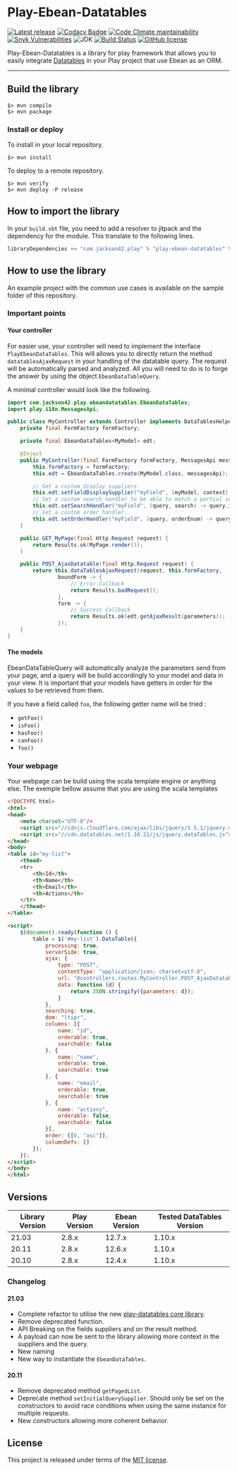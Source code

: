 # Play-Ebean-Datatables

[![Latest release](https://img.shields.io/github/v/release/PierreAdam/play-ebean-datatables)](https://github.com/PierreAdam/play-ebean-datatables/releases/latest)
[![Codacy Badge](https://app.codacy.com/project/badge/Grade/347f98262ae146ae86ac6b4c6c2844da)](https://www.codacy.com/gh/PierreAdam/play-ebean-datatables/dashboard?utm_source=github.com&amp;utm_medium=referral&amp;utm_content=PierreAdam/play-ebean-datatables&amp;utm_campaign=Badge_Grade)
[![Code Climate maintainability](https://img.shields.io/codeclimate/maintainability-percentage/PierreAdam/play-ebean-datatables)](https://codeclimate.com/github/PierreAdam/play-ebean-datatables)
[![Snyk Vulnerabilities](https://img.shields.io/snyk/vulnerabilities/github/PierreAdam/play-ebean-datatables)](https://snyk.io/test/github/PierreAdam/play-ebean-datatables?targetFile=pom.xml)
![JDK](https://img.shields.io/badge/JDK-1.8+-blue.svg)
[![Build Status](https://travis-ci.com/PierreAdam/play-ebean-datatables.svg?branch=master)](https://travis-ci.com/PierreAdam/play-ebean-datatables)
[![GitHub license](https://img.shields.io/github/license/PierreAdam/play-ebean-datatables)](https://raw.githubusercontent.com/PierreAdam/play-ebean-datatables/master/LICENSE)

Play-Ebean-Datatables is a library for play framework that allows you to easily
integrate [Datatables](https://datatables.net/) in your Play project that use Ebean as an ORM.
*****

## Build the library

```shell
$> mvn compile
$> mvn package
```

### Install or deploy

To install in your local repository.

```shell
$> mvn install
```

To deploy to a remote repository.

```shell
$> mvn verify
$> mvn deploy -P release
```

## How to import the library

In your ```build.sbt``` file, you need to add a resolver to jitpack and the dependency for the module. This translate to
the following lines.

```scala
libraryDependencies += "com.jackson42.play" % "play-ebean-datatables" % "21.03"
```

## How to use the library

An example project with the common use cases is available on the sample folder of this repository.

### Important points

#### Your controller

For easier use, your controller will need to implement the interface `PlayEbeanDataTables`. This will allows you to
directly return the method `datatablesAjaxRequest` in your handling of the datatable query. The request will be
automatically parsed and analyzed. All you will need to do is to forge the answer by using the
object `EbeanDataTableQuery`.

A minimal controller would look like the following.

```java
import com.jackson42.play.ebeandatatables.EbeanDataTables;
import play.i18n.MessagesApi;

public class MyController extends Controller implements DataTablesHelper {
    private final FormFactory formFactory;

    private final EbeanDataTables<MyModel> edt;

    @Inject
    public MyController(final FormFactory formFactory, MessagesApi messagesApi) {
        this.formFactory = formFactory;
        this.edt = EbeanDataTables.create(MyModel.class, messagesApi);

        // Set a custom display suppliers.
        this.edt.setFieldDisplaySupplier("myField", (myModel, context) -> myModel.getMyDbField().trim());
        // Set a custom search handler to be able to match a partial search in the database.
        this.edt.setSearchHandler("myField", (query, search) -> query.ilike("myDbField", String.format("%%%s%%", search)));
        // Set a custom order handler.
        this.edt.setOrderHandler("myField", (query, orderEnum) -> query.orderBy(String.format("myDbField %s", orderEnum.name())));
    }

    public GET_MyPage(final Http.Request request) {
        return Results.ok(MyPage.render());
    }

    public POST_AjaxDatatable(final Http.Request request) {
        return this.dataTablesAjaxRequest(request, this.formFactory,
                boundForm -> {
                    // Error Callback
                    return Results.badRequest();
                },
                form -> {
                    // Success Callback
                    return Results.ok(edt.getAjaxResult(parameters));
                });
    }
}
```

#### The models

EbeanDataTableQuery will automatically analyze the parameters send from your page, and a query will be build accordingly
to your model and data in your view. It is important that your models have getters in order for the values to be
retrieved from them.

If you have a field called `foo`, the following getter name will be tried :

- `getFoo()`
- `isFoo()`
- `hasFoo()`
- `canFoo()`
- `foo()`

### Your webpage

Your webpage can be build using the scala template engine or anything else. The exemple bellow assume that you are using
the scala templates

```html
<!DOCTYPE html>
<html>
<head>
    <meta charset="UTF-8"/>
    <script src="//cdnjs.cloudflare.com/ajax/libs/jquery/3.5.1/jquery.min.js"></script>
    <script src="//cdn.datatables.net/1.10.21/js/jquery.dataTables.js"></script>
</head>
<body>
<table id="my-list">
    <thead>
    <tr>
        <th>Id</th>
        <th>Name</th>
        <th>Email</th>
        <th>Actions</th>
    </tr>
    </thead>
</table>

<script>
    $(document).ready(function () {
        table = $('#my-list').DataTable({
            processing: true,
            serverSide: true,
            ajax: {
                type: "POST",
                contentType: "application/json; charset=utf-8",
                url: "@controllers.routes.MyController.POST_AjaxDatatable",
                data: function (d) {
                    return JSON.stringify({parameters: d});
                }
            },
            searching: true,
            dom: "ltipr",
            columns: [{
                name: "id",
                orderable: true,
                searchable: false
            }, {
                name: "name",
                orderable: true,
                searchable: true
            }, {
                name: "email",
                orderable: true,
                searchable: true
            }, {
                name: "actions",
                orderable: false,
                searchable: false
            }],
            order: [[0, "asc"]],
            columnDefs: []
        });
    });
</script>
</body>
</html>
```

## Versions

| Library Version | Play Version | Ebean Version | Tested DataTables Version  |
|-----------------|--------------|---------------|----------------------------|
| 21.03           | 2.8.x        | 12.7.x        | 1.10.x                     |
| 20.11           | 2.8.x        | 12.6.x        | 1.10.x                     |
| 20.10           | 2.8.x        | 12.4.x        | 1.10.x                     |

### Changelog

#### 21.03

- Complete refactor to utilise the new [play-datatables core library](https://github.com/PierreAdam/play-datatables).
- Remove deprecated function.
- API Breaking on the fields suppliers and on the result method.
- A payload can now be sent to the library allowing more context in the suppliers and the query.
- New naming
- New way to instantiate the `EbeanDataTables`.

#### 20.11

- Remove deprecated method `getPagedList`.
- Deprecate method `setInitialQuerySupplier`. Should only be set on the constructors to avoid race conditions when using
  the same instance for multiple requests.
- New constructors allowing more coherent behavior.

## License

This project is released under terms of
the [MIT license](https://raw.githubusercontent.com/PierreAdam/play-ebean-datatables/master/LICENSE).
